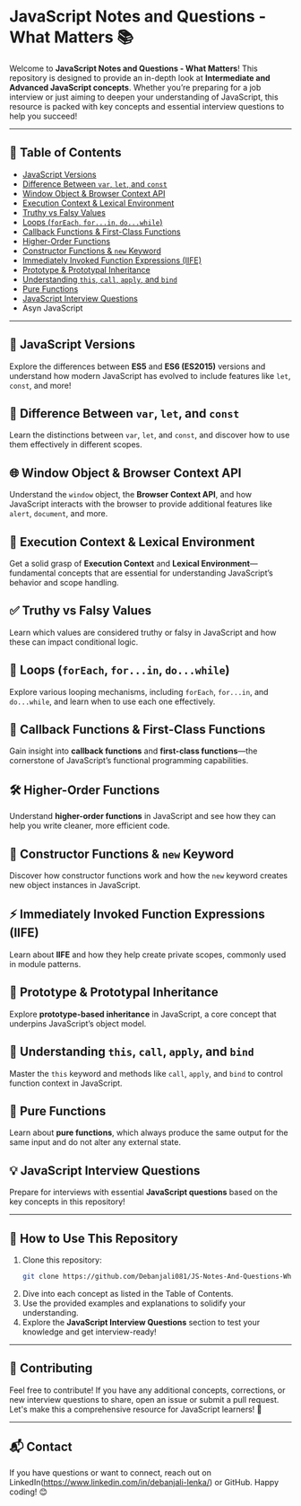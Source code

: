 
# JavaScript Notes and Questions - What Matters 📚

Welcome to **JavaScript Notes and Questions - What Matters**! This repository is designed to provide an in-depth look at **Intermediate and Advanced JavaScript concepts**. Whether you’re preparing for a job interview or just aiming to deepen your understanding of JavaScript, this resource is packed with key concepts and essential interview questions to help you succeed!

---

## 📖 Table of Contents

- [JavaScript Versions](#javascript-versions)
- [Difference Between `var`, `let`, and `const`](#difference-between-var-let-and-const)
- [Window Object & Browser Context API](#window-object--browser-context-api)
- [Execution Context & Lexical Environment](#execution-context--lexical-environment)
- [Truthy vs Falsy Values](#truthy-vs-falsy-values)
- [Loops (`forEach`, `for...in`, `do...while`)](#loops-foreach-forin-dowhile)
- [Callback Functions & First-Class Functions](#callback-functions--first-class-functions)
- [Higher-Order Functions](#higher-order-functions)
- [Constructor Functions & `new` Keyword](#constructor-functions--new-keyword)
- [Immediately Invoked Function Expressions (IIFE)](#immediately-invoked-function-expressions-iife)
- [Prototype & Prototypal Inheritance](#prototype--prototypal-inheritance)
- [Understanding `this`, `call`, `apply`, and `bind`](#understanding-this-call-apply-and-bind)
- [Pure Functions](#pure-functions)
- [JavaScript Interview Questions](#javascript-interview-questions)
- Asyn JavaScript

---

## 🚀 JavaScript Versions

Explore the differences between **ES5** and **ES6 (ES2015)** versions and understand how modern JavaScript has evolved to include features like `let`, `const`, and more!

## 📌 Difference Between `var`, `let`, and `const`

Learn the distinctions between `var`, `let`, and `const`, and discover how to use them effectively in different scopes.

## 🌐 Window Object & Browser Context API

Understand the `window` object, the **Browser Context API**, and how JavaScript interacts with the browser to provide additional features like `alert`, `document`, and more.

## 🔄 Execution Context & Lexical Environment

Get a solid grasp of **Execution Context** and **Lexical Environment**—fundamental concepts that are essential for understanding JavaScript’s behavior and scope handling.

## ✅ Truthy vs Falsy Values

Learn which values are considered truthy or falsy in JavaScript and how these can impact conditional logic.

## 🔁 Loops (`forEach`, `for...in`, `do...while`)

Explore various looping mechanisms, including `forEach`, `for...in`, and `do...while`, and learn when to use each one effectively.

## 🔄 Callback Functions & First-Class Functions

Gain insight into **callback functions** and **first-class functions**—the cornerstone of JavaScript’s functional programming capabilities.

## 🛠 Higher-Order Functions

Understand **higher-order functions** in JavaScript and see how they can help you write cleaner, more efficient code.

## 🔧 Constructor Functions & `new` Keyword

Discover how constructor functions work and how the `new` keyword creates new object instances in JavaScript.

## ⚡ Immediately Invoked Function Expressions (IIFE)

Learn about **IIFE** and how they help create private scopes, commonly used in module patterns.

## 📜 Prototype & Prototypal Inheritance

Explore **prototype-based inheritance** in JavaScript, a core concept that underpins JavaScript’s object model.

## 🎯 Understanding `this`, `call`, `apply`, and `bind`

Master the `this` keyword and methods like `call`, `apply`, and `bind` to control function context in JavaScript.

## 🎯 Pure Functions

Learn about **pure functions**, which always produce the same output for the same input and do not alter any external state.

## 💡 JavaScript Interview Questions

Prepare for interviews with essential **JavaScript questions** based on the key concepts in this repository!

---

## 📂 How to Use This Repository

1. Clone this repository:
   ```bash
   git clone https://github.com/Debanjali081/JS-Notes-And-Questions-What-Matters.git
   ```
2. Dive into each concept as listed in the Table of Contents.
3. Use the provided examples and explanations to solidify your understanding.
4. Explore the **JavaScript Interview Questions** section to test your knowledge and get interview-ready!

---

## 📢 Contributing

Feel free to contribute! If you have any additional concepts, corrections, or new interview questions to share, open an issue or submit a pull request. Let's make this a comprehensive resource for JavaScript learners! 🎉

---

## 📬 Contact

If you have questions or want to connect, reach out on LinkedIn(https://www.linkedin.com/in/debanjali-lenka/) or GitHub. Happy coding! 😊
